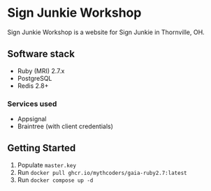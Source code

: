 # Sign Junkie Workshop

Sign Junkie Workshop is a website for Sign Junkie in Thornville, OH.

## Software stack

- Ruby (MRI) 2.7.x
- PostgreSQL
- Redis 2.8+

### Services used

- Appsignal
- Braintree (with client credentials)

## Getting Started

1. Populate `master.key`
2. Run `docker pull ghcr.io/mythcoders/gaia-ruby2.7:latest`
3. Run `docker compose up -d`
